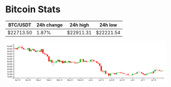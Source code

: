 # Bitcoin Stats

BTC/USDT|24h change|24h high|24h low|
|---|---|---|---|
|$22713.50|1.87%|$22911.31|$22221.54|

<img src="./chart.svg">
